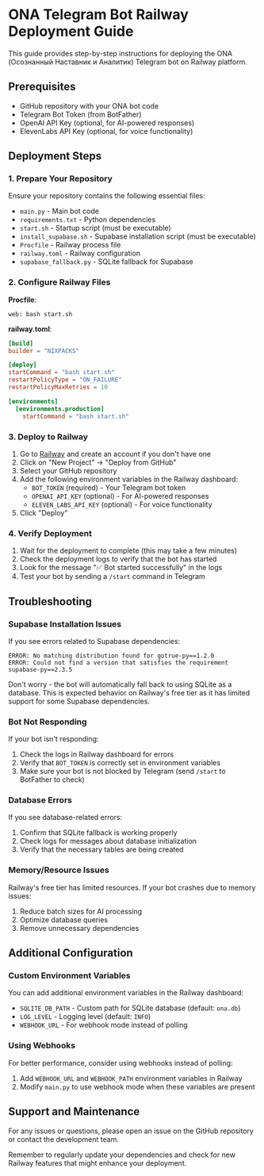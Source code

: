 # ONA Telegram Bot Railway Deployment Guide

This guide provides step-by-step instructions for deploying the ONA (Осознанный Наставник и Аналитик) Telegram bot on Railway platform.

## Prerequisites

- GitHub repository with your ONA bot code
- Telegram Bot Token (from BotFather)
- OpenAI API Key (optional, for AI-powered responses)
- ElevenLabs API Key (optional, for voice functionality)

## Deployment Steps

### 1. Prepare Your Repository

Ensure your repository contains the following essential files:

- `main.py` - Main bot code
- `requirements.txt` - Python dependencies
- `start.sh` - Startup script (must be executable)
- `install_supabase.sh` - Supabase installation script (must be executable) 
- `Procfile` - Railway process file
- `railway.toml` - Railway configuration
- `supabase_fallback.py` - SQLite fallback for Supabase

### 2. Configure Railway Files

**Procfile**:
```
web: bash start.sh
```

**railway.toml**:
```toml
[build]
builder = "NIXPACKS"

[deploy]
startCommand = "bash start.sh"
restartPolicyType = "ON_FAILURE"
restartPolicyMaxRetries = 10

[environments]
  [environments.production]
    startCommand = "bash start.sh"
```

### 3. Deploy to Railway

1. Go to [Railway](https://railway.app/) and create an account if you don't have one
2. Click on "New Project" → "Deploy from GitHub"
3. Select your GitHub repository
4. Add the following environment variables in the Railway dashboard:
   - `BOT_TOKEN` (required) - Your Telegram bot token
   - `OPENAI_API_KEY` (optional) - For AI-powered responses
   - `ELEVEN_LABS_API_KEY` (optional) - For voice functionality
5. Click "Deploy"

### 4. Verify Deployment

1. Wait for the deployment to complete (this may take a few minutes)
2. Check the deployment logs to verify that the bot has started
3. Look for the message "✅ Bot started successfully" in the logs
4. Test your bot by sending a `/start` command in Telegram

## Troubleshooting

### Supabase Installation Issues

If you see errors related to Supabase dependencies:

```
ERROR: No matching distribution found for gotrue-py==1.2.0
ERROR: Could not find a version that satisfies the requirement supabase-py==2.3.5
```

Don't worry - the bot will automatically fall back to using SQLite as a database. This is expected behavior on Railway's free tier as it has limited support for some Supabase dependencies.

### Bot Not Responding

If your bot isn't responding:

1. Check the logs in Railway dashboard for errors
2. Verify that `BOT_TOKEN` is correctly set in environment variables
3. Make sure your bot is not blocked by Telegram (send `/start` to BotFather to check)

### Database Errors

If you see database-related errors:

1. Confirm that SQLite fallback is working properly
2. Check logs for messages about database initialization
3. Verify that the necessary tables are being created

### Memory/Resource Issues

Railway's free tier has limited resources. If your bot crashes due to memory issues:

1. Reduce batch sizes for AI processing
2. Optimize database queries
3. Remove unnecessary dependencies

## Additional Configuration

### Custom Environment Variables

You can add additional environment variables in the Railway dashboard:

- `SQLITE_DB_PATH` - Custom path for SQLite database (default: `ona.db`)
- `LOG_LEVEL` - Logging level (default: `INFO`)
- `WEBHOOK_URL` - For webhook mode instead of polling

### Using Webhooks

For better performance, consider using webhooks instead of polling:

1. Add `WEBHOOK_URL` and `WEBHOOK_PATH` environment variables in Railway
2. Modify `main.py` to use webhook mode when these variables are present

## Support and Maintenance

For any issues or questions, please open an issue on the GitHub repository or contact the development team.

Remember to regularly update your dependencies and check for new Railway features that might enhance your deployment. 
